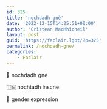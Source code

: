 ```yaml
---
id: 325
title: 'nochdadh gnè'
date: '2022-12-15T14:25:51+00:00'
author: 'Crìstean MacMhìcheil'
layout: post
guid: 'https://faclair.lgbt/?p=325'
permalink: /nochdadh-gne/
categories:
    - Faclair
---
```


&#x1f3f4;&#xe0067;&#xe0062;&#xe0073;&#xe0063;&#xe0074;&#xe007f; nochdadh gnè

&#x1f1ee;&#x1f1ea; nochtadh inscne

&#x1f3f4;&#xe0067;&#xe0062;&#xe0065;&#xe006e;&#xe0067;&#xe007f; gender expression